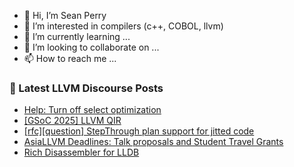 - 👋 Hi, I’m Sean Perry
- 👀 I’m interested in compilers (c++, COBOL, llvm)
- 🌱 I’m currently learning ...
- 💞️ I’m looking to collaborate on ...
- 📫 How to reach me ...

<!---
s66perry/s66perry is a ✨ special ✨ repository because its `README.md` (this file) appears on your GitHub profile.
You can click the Preview link to take a look at your changes.
--->
### 📕 Latest LLVM Discourse Posts

<!-- DISCOURSE-LLVM:START -->
- [Help: Turn off select optimization](https://discourse.llvm.org/t/help-turn-off-select-optimization/85672#post_1)
- [[GSoC 2025] LLVM QIR](https://discourse.llvm.org/t/gsoc-2025-llvm-qir/85669#post_1)
- [[rfc][question] StepThrough plan support for jitted code](https://discourse.llvm.org/t/rfc-question-stepthrough-plan-support-for-jitted-code/85667#post_1)
- [AsiaLLVM Deadlines: Talk proposals and Student Travel Grants](https://discourse.llvm.org/t/asiallvm-deadlines-talk-proposals-and-student-travel-grants/85588#post_2)
- [Rich Disassembler for LLDB](https://discourse.llvm.org/t/rich-disassembler-for-lldb/76952?page=2#post_29)
<!-- DISCOURSE-LLVM:END -->
